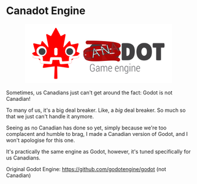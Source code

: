 # Canadot Engine

<p align="center">
  <a>
    <img src="logo_outlined.svg" width="400" alt="Canadot Engine logo">
  </a>
</p>

Sometimes, us Canadians just can't get around the fact: Godot is not Canadian!

To many of us, it's a big deal breaker. Like, a *big* deal breaker.
So much so that we just can't handle it anymore.

Seeing as no Canadian has done so yet, simply because we're too complacent and humble to brag, I made a Canadian version of Godot, and I won't apologise for this one.

It's practically the same engine as Godot, however, it's tuned specifically for us Canadians.

Original Godot Engine: https://github.com/godotengine/godot (not Canadian)
